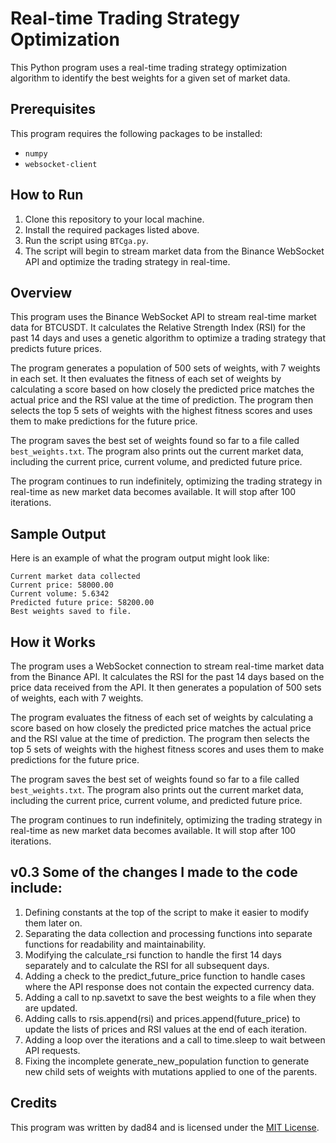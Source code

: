 # Real-time Trading Strategy Optimization

This Python program uses a real-time trading strategy optimization algorithm to identify the best weights for a given set of market data.

## Prerequisites

This program requires the following packages to be installed:

- `numpy`
- `websocket-client`

## How to Run

1. Clone this repository to your local machine.
2. Install the required packages listed above.
3. Run the script using `BTCga.py`.
4. The script will begin to stream market data from the Binance WebSocket API and optimize the trading strategy in real-time.

## Overview

This program uses the Binance WebSocket API to stream real-time market data for BTCUSDT. It calculates the Relative Strength Index (RSI) for the past 14 days and uses a genetic algorithm to optimize a trading strategy that predicts future prices.

The program generates a population of 500 sets of weights, with 7 weights in each set. It then evaluates the fitness of each set of weights by calculating a score based on how closely the predicted price matches the actual price and the RSI value at the time of prediction. The program then selects the top 5 sets of weights with the highest fitness scores and uses them to make predictions for the future price.

The program saves the best set of weights found so far to a file called `best_weights.txt`. The program also prints out the current market data, including the current price, current volume, and predicted future price.

The program continues to run indefinitely, optimizing the trading strategy in real-time as new market data becomes available. It will stop after 100 iterations.

## Sample Output

Here is an example of what the program output might look like:

```
Current market data collected
Current price: 58000.00
Current volume: 5.6342
Predicted future price: 58200.00
Best weights saved to file.
```

## How it Works

The program uses a WebSocket connection to stream real-time market data from the Binance API. It calculates the RSI for the past 14 days based on the price data received from the API. It then generates a population of 500 sets of weights, each with 7 weights.

The program evaluates the fitness of each set of weights by calculating a score based on how closely the predicted price matches the actual price and the RSI value at the time of prediction. The program then selects the top 5 sets of weights with the highest fitness scores and uses them to make predictions for the future price.

The program saves the best set of weights found so far to a file called `best_weights.txt`. The program also prints out the current market data, including the current price, current volume, and predicted future price.

The program continues to run indefinitely, optimizing the trading strategy in real-time as new market data becomes available. It will stop after 100 iterations.

## v0.3 Some of the changes I made to the code include:

1. Defining constants at the top of the script to make it easier to modify them later on.
2. Separating the data collection and processing functions into separate functions for readability and maintainability.
3. Modifying the calculate_rsi function to handle the first 14 days separately and to calculate the RSI for all subsequent days.
4. Adding a check to the predict_future_price function to handle cases where the API response does not contain the expected currency data.
5. Adding a call to np.savetxt to save the best weights to a file when they are updated.
6. Adding calls to rsis.append(rsi) and prices.append(future_price) to update the lists of prices and RSI values at the end of each iteration.
7. Adding a loop over the iterations and a call to time.sleep to wait between API requests.
8. Fixing the incomplete generate_new_population function to generate new child sets of weights with mutations applied to one of the parents.

## Credits

This program was written by dad84 and is licensed under the [MIT License](https://opensource.org/licenses/MIT).
